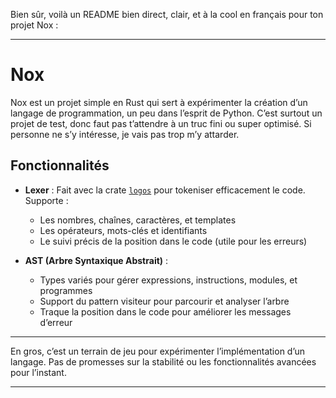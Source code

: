 Bien sûr, voilà un README bien direct, clair, et à la cool en français pour ton projet Nox :

---

# Nox

Nox est un projet simple en Rust qui sert à expérimenter la création d’un langage de programmation, un peu dans l’esprit de Python.
C’est surtout un projet de test, donc faut pas t’attendre à un truc fini ou super optimisé. Si personne ne s’y intéresse, je vais pas trop m’y attarder.

## Fonctionnalités

* **Lexer** :
  Fait avec la crate [`logos`](https://crates.io/crates/logos) pour tokeniser efficacement le code.
  Supporte :

  * Les nombres, chaînes, caractères, et templates
  * Les opérateurs, mots-clés et identifiants
  * Le suivi précis de la position dans le code (utile pour les erreurs)

* **AST (Arbre Syntaxique Abstrait)** :

  * Types variés pour gérer expressions, instructions, modules, et programmes
  * Support du pattern visiteur pour parcourir et analyser l’arbre
  * Traque la position dans le code pour améliorer les messages d’erreur

---

En gros, c’est un terrain de jeu pour expérimenter l’implémentation d’un langage. Pas de promesses sur la stabilité ou les fonctionnalités avancées pour l’instant.

---
